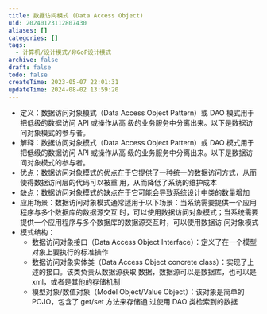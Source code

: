 ```yaml
---
title: 数据访问模式 (Data Access Object)
uid: 20240123112807430
aliases: []
categories: []
tags:
  - 计算机/设计模式/非GoF设计模式
archive: false
draft: false
todo: false
createTime: 2023-05-07 22:01:31
updateTime: 2024-08-02 13:59:20
---
```


- 定义：数据访问对象模式（Data Access Object Pattern）或 DAO 模式用于把低级的数据访问 API 或操作从高
  级的业务服务中分离出来。以下是数据访问对象模式的参与者。
- 解释：数据访问对象模式（Data Access Object Pattern）或 DAO 模式用于把低级的数据访问 API 或操作从高
  级的业务服务中分离出来。以下是数据访问对象模式的参与者。
- 优点：数据访问对象模式的优点在于它提供了一种统一的数据访问方式，从而使得数据访问层的代码可以被重
  用，从而降低了系统的维护成本
- 缺点：数据访问对象模式的缺点在于它可能会导致系统设计中类的数量增加
- 应用场景：数据访问对象模式通常适用于以下场景：当系统需要提供一个应用程序与多个数据库的数据源交互
  时，可以使用数据访问对象模式；当系统需要提供一个应用程序与多个数据库的数据源交互时，可以使用数据访
  问对象模式
- 模式结构：
  - 数据访问对象接口（Data Access Object Interface）：定义了在一个模型对象上要执行的标准操作
  - 数据访问对象实体类（Data Access Object concrete class）：实现了上述的接口。该类负责从数据源获取
    数据，数据源可以是数据库，也可以是 xml，或者是其他的存储机制
  - 模型对象/数值对象（Model Object/Value Object）：该对象是简单的 POJO，包含了 get/set 方法来存储通
    过使用 DAO 类检索到的数据
